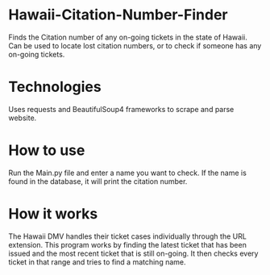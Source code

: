 # Hawaii-Citation-Number-Finder
Finds the Citation number of any on-going tickets in the state of Hawaii. Can be used to locate lost citation numbers, or to check if someone has any on-going tickets.

# Technologies
Uses requests and BeautifulSoup4 frameworks to scrape and parse website. 

# How to use
Run the Main.py file and enter a name you want to check. If the name is found in the database, it will print the citation number.

# How it works
The Hawaii DMV handles their ticket cases individually through the URL extension. This program works by finding the latest ticket that has been issued and the most recent ticket that is still on-going. It then checks every ticket in that range and tries to find a matching name.